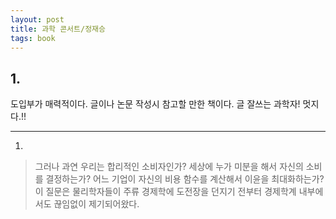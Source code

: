 ```yaml
---
layout: post
title: 과학 콘서트/정재승
tags: book
---
```


## 1.
도입부가 매력적이다. 글이나 논문 작성시 참고할 만한 책이다. 글 잘쓰는 과학자! 멋지다.!!

- - -


1. 
> 그러나 과연 우리는 합리적인 소비자인가? 세상에 누가 미분을 해서 자신의 소비를 결정하는가? 어느 기업이 자신의 비용 함수를 계산해서 이윤을 최대화하는가? 이 질문은 물리학자들이 주류 경제학에 도전장을 던지기 전부터 경제학계 내부에서도 끊임없이 제기되어왔다.